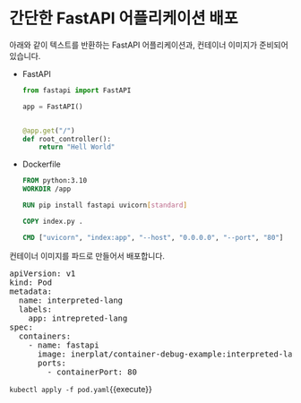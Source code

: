 # 간단한 FastAPI 어플리케이션 배포


아래와 같이 텍스트를 반환하는 FastAPI 어플리케이션과, 컨테이너 이미지가 준비되어 있습니다.

- FastAPI

  ```python
  from fastapi import FastAPI

  app = FastAPI()


  @app.get("/")
  def root_controller():
      return "Hell World"
  ```
- Dockerfile

  ```Dockerfile
  FROM python:3.10
  WORKDIR /app

  RUN pip install fastapi uvicorn[standard]

  COPY index.py .

  CMD ["uvicorn", "index:app", "--host", "0.0.0.0", "--port", "80"]
  ```

컨테이너 이미지를 파드로 만들어서 배포합니다.

<pre class="file" data-filename="pod.yaml" data-target="prepend">
apiVersion: v1
kind: Pod
metadata:
  name: interpreted-lang
  labels:
    app: intrepreted-lang
spec:
  containers:
    - name: fastapi
      image: inerplat/container-debug-example:interpreted-lang
      ports:
        - containerPort: 80
</pre>

`kubectl apply -f pod.yaml`{{execute}}